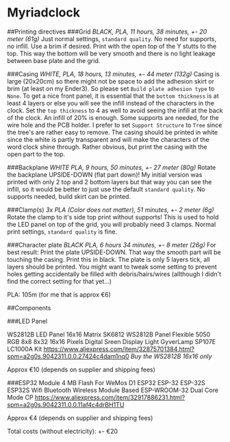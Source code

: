 # Myriadclock

##Printing directives
###Grid
*BLACK, PLA, 11 hours, 38 minutes, +- 20 meter (61g)*
Just normal settings, `standard quality`. No need for supports, no infill. Use a brim if desired. Print with the open top of the Y stutts to the top. This way the bottom will be very smooth and there is no light leakage between base plate and the grid.

###Casing
*WHITE, PLA, 18 hours, 13 minutes, +- 44 meter (132g)*
Casing is large (20x20cm) so there might not be space to add the adhesion skirt or brim (at least on my Ender3). So please set `Build plate adhesion type` to `None`. 
To get a nice front panel, it is essential that the `bottom thickness` is at least 4 layers or else you will see the infill instead of the characters in the clock. Set the `top thickness` to 4 as well to avoid seeing the infill at the back of the clock. An infill of 20% is enough. 
Some supports are needed, for the wire hole and the PCB holder. I prefer to set `Support Structure` to `Tree` since the tree's are rather easy to remove.
The casing should be printed in white since the white is partly transparent and will make the characters of the word clock shine through.
Rather obvious, but print the casing with the open part to the top. 

###Backplane
*WHITE PLA, 9 hours, 50 minutes, +- 27 meter (80g)*
Rotate the backplane UPSIDE-DOWN (flat part down)!
My initial version was printed with only 2 top and 2 bottom layers but that way you can see the infill, so it would be better to just use the default `standard quality`. 
No supports needed, build skirt can be printed.

###Clamp(s)
*3x PLA (Color does not matter), 51 minutes, +- 2 meter (6g)*
Rotate the clamp to it's side top print without supports!
This is used to hold the LED panel on top of the grid, you will probably need 3 clamps. 
Normal print settings, `standard quality` is fine.

###Character plate
*BLACK PLA, 6 hours 34 minutes, +- 8 meter (26g)*
For best result: Print the plate UPSIDE-DOWN. That way the smooth part will be touching the casing.
Print this in black. The plate is only 5 layers tick, all layers should be printed. You might want to tweak some setting to prevent holes getting accidentally be filled with debris/hairs/wires (allthough I didn't find the correct setting for that yet...)

PLA: 105m (for me that is approx €6)

##Components

###LED Panel

WS2812B LED Panel 16x16
Matrix SK6812 WS2812B Panel Flexible 5050 RGB 8x8 8x32 16x16 Pixels Digital Sreen Display Light GyverLamp SP107E LC1000A Kit
https://www.aliexpress.com/item/32875701384.html?spm=a2g0s.9042311.0.0.27424c4dam1nq0
*Buy the WS2812B 16x16 only*

Approx €10 (depends on supplier and shipping fees)

###ESP32 Module
4 MB Flash For WeMos D1 ESP32 ESP-32 ESP-32S ESP32S Wifi Bluetooth Wireless Module Based ESP-WROOM-32 Dual Core Mode CP
https://www.aliexpress.com/item/32917886231.html?spm=a2g0s.9042311.0.0.11af4c4drBH1TU

Approx €4 (depends on supplier and shipping fees)

Total costs (without electricity): +- €20  
